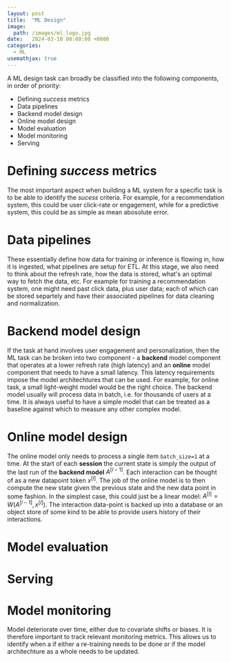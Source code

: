 ```yaml
---
layout: post
title:  "ML Design"
image:
  path: /images/ml_logo.jpg
date:   2024-03-10 00:00:00 +0000
categories:
  - ML
usemathjax: true
---
```


A ML design task can broadly be classified into the following components, in order of priority:
- Defining *success* metrics
- Data pipelines
- Backend model design
- Online model design
- Model evaluation
- Model monitoring
- Serving

Defining *success* metrics
===============

The most important aspect when building a ML system for a specific task is to be able to identify the *sucess* criteria. For example, for a recommendation system, this could be user click-rate or engagement, while for a predictive system, this could be as simple as mean abosolute error. 

Data pipelines
========

These essentially define how data for training or inference is flowing in, how it is ingested, what pipelines are setup for ETL. At this stage, we also need to think about the refresh rate, how the data is stored, what's an optimal way to fetch the data, etc. For example for training a recommendation system, one might need past click data, plus user data; each of which can be stored separtely and have their associated pipelines for data cleaning and normalization.

Backend model design
==========

If the task at hand involves user engagement and personalization, then the ML task can be broken into two component - a **backend** model component that operates at a lower refresh rate (high latency) and an **online** model component that needs to have a small latency. This latency requirements impose the model architechtures that can be used. For example, for online task, a small light-weight model would be the right choice. The backend model usually will process data in batch, i.e. for thousands of users at a time. It is always useful to have a simple model that can be treated as a baseline against which to measure any other complex model.

Online model design
=========

The online model only needs to process a single item `batch_size=1` at a time. At the start of each **session** the current state is simply the output of the last run of the **backend model** $A^{[l-1]}$. Each interaction can be thought of as a new datapoint token $x^{[l]}$. The job of the online model is to then compute the new state given the previous state and the new data point in some fashion. In the simplest case, this could just be a linear model: $A^{[l]} = W (A^{[l-1]}, x^{[l]})$. The interaction data-point is backed up into a database or an object store of some kind to be able to provide users history of their interactions.

Model evaluation
==========

Serving
=======



Model monitoring
=========

Model deteriorate over time, either due to covariate shifts or biases. It is therefore important to track relevant monitoring metrics. This allows us to identify when a if either a re-training needs to be done or if the model architechture as a whole needs to be updated. 